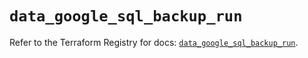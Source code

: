 # `data_google_sql_backup_run`

Refer to the Terraform Registry for docs: [`data_google_sql_backup_run`](https://registry.terraform.io/providers/hashicorp/google/6.1.0/docs/data-sources/sql_backup_run).
